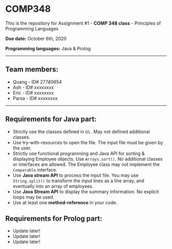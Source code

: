 # COMP348

This is the repository for Assignment #1 - **COMP 348 class** - Principles of Programming Languages

**Due date:** October 6th, 2020

**Programming languages:** Java & Prolog

---

## Team members:
- Quang - ID# 27740654
- Ash - ID# xxxxxxxx
- Eric - ID# xxxxxxxx
- Parsa - ID# xxxxxxxx

---

## Requirements for Java part:
- Strictly use the classes defined in `Q1.` May not defined additional classes.
- Use try-with-resources to open the file. The input file must be given by the user.
- Strictly use functional programming and Java API for sorting & displaying Employee objects. Use `Arrays.sort()`. No additional classes or interfaces are allowed. The Employee class may not implement the `Comparable` interface.
- Use **Java stream API** to process the input file. You may use `String.split()` to transform the input lines as a line array, and eventually into an array of employees.
- Use **Java Stream API** to display the summary information. No explicit loops may be used.
- Use at least one **method-reference** in your code.

## Requirements for Prolog part:
- Update later!
- Update later!
- Update later!

